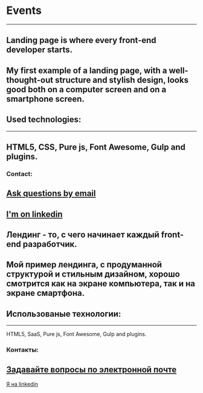 # Events
---
Landing page is where every front-end developer starts.
---
My first example of a landing page, with a well-thought-out structure and stylish design, looks good both on a computer screen and on a smartphone screen.
---
## Used technologies:
---
HTML5,
CSS,
Pure js,
Font Awesome,
Gulp and plugins.
---
### Contact:
<a href="mailto:yevhen.kurian@gmail.com">Ask questions by email</a>
---
[I'm on linkedin](https://www.linkedin.com/in/evhen-k-byte/)
---
Лендинг - то, с чего начинает каждый front-end разработчик.
---
Мой пример лендинга, с продуманной структурой и стильным дизайном, хорошо смотрится как на экране компьютера, так и на экране смартфона.
---
## Использованые технологии:
---
HTML5,
SaaS,
Pure js,
Font Awesome,
Gulp and plugins.
### Контакты:
<a href="mailto:yevhen.kurian@gmail.com">Задавайте вопросы по электронной почте</a>
---
[Я на linkedin](https://www.linkedin.com/in/evhen-k-byte/)
